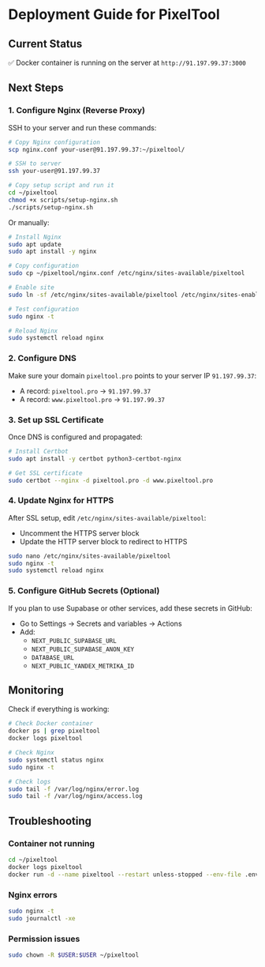 # Deployment Guide for PixelTool

## Current Status

✅ Docker container is running on the server at `http://91.197.99.37:3000`

## Next Steps

### 1. Configure Nginx (Reverse Proxy)

SSH to your server and run these commands:

```bash
# Copy Nginx configuration
scp nginx.conf your-user@91.197.99.37:~/pixeltool/

# SSH to server
ssh your-user@91.197.99.37

# Copy setup script and run it
cd ~/pixeltool
chmod +x scripts/setup-nginx.sh
./scripts/setup-nginx.sh
```

Or manually:

```bash
# Install Nginx
sudo apt update
sudo apt install -y nginx

# Copy configuration
sudo cp ~/pixeltool/nginx.conf /etc/nginx/sites-available/pixeltool

# Enable site
sudo ln -sf /etc/nginx/sites-available/pixeltool /etc/nginx/sites-enabled/pixeltool

# Test configuration
sudo nginx -t

# Reload Nginx
sudo systemctl reload nginx
```

### 2. Configure DNS

Make sure your domain `pixeltool.pro` points to your server IP `91.197.99.37`:

- A record: `pixeltool.pro` → `91.197.99.37`
- A record: `www.pixeltool.pro` → `91.197.99.37`

### 3. Set up SSL Certificate

Once DNS is configured and propagated:

```bash
# Install Certbot
sudo apt install -y certbot python3-certbot-nginx

# Get SSL certificate
sudo certbot --nginx -d pixeltool.pro -d www.pixeltool.pro
```

### 4. Update Nginx for HTTPS

After SSL setup, edit `/etc/nginx/sites-available/pixeltool`:
- Uncomment the HTTPS server block
- Update the HTTP server block to redirect to HTTPS

```bash
sudo nano /etc/nginx/sites-available/pixeltool
sudo nginx -t
sudo systemctl reload nginx
```

### 5. Configure GitHub Secrets (Optional)

If you plan to use Supabase or other services, add these secrets in GitHub:

- Go to Settings → Secrets and variables → Actions
- Add:
  - `NEXT_PUBLIC_SUPABASE_URL`
  - `NEXT_PUBLIC_SUPABASE_ANON_KEY`
  - `DATABASE_URL`
  - `NEXT_PUBLIC_YANDEX_METRIKA_ID`

## Monitoring

Check if everything is working:

```bash
# Check Docker container
docker ps | grep pixeltool
docker logs pixeltool

# Check Nginx
sudo systemctl status nginx
sudo nginx -t

# Check logs
sudo tail -f /var/log/nginx/error.log
sudo tail -f /var/log/nginx/access.log
```

## Troubleshooting

### Container not running
```bash
cd ~/pixeltool
docker logs pixeltool
docker run -d --name pixeltool --restart unless-stopped --env-file .env.production -p 3000:3000 ghcr.io/goosen-x/pixeltool:latest
```

### Nginx errors
```bash
sudo nginx -t
sudo journalctl -xe
```

### Permission issues
```bash
sudo chown -R $USER:$USER ~/pixeltool
```
